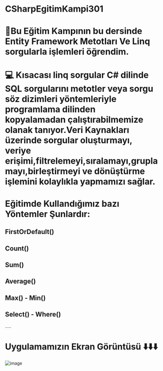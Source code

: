 # CSharpEgitimKampi301
# 📍Bu Eğitim Kampının bu dersinde Entity Framework Metotları Ve Linq sorgularla işlemleri öğrendim.
# 💻 Kısacası linq sorgular C# dilinde SQL sorgularını metotler veya sorgu söz dizimleri yöntemleriyle programlama dilinden kopyalamadan çalıştırabilmemize olanak tanıyor.Veri Kaynakları üzerinde sorgular oluşturmayı, veriye erişimi,filtrelemeyi,sıralamayı,gruplamayı,birleştirmeyi ve dönüştürme işlemini kolaylıkla yapmamızı sağlar.
# Eğitimde Kullandığımız bazı Yöntemler Şunlardır:
## FirstOrDefault()
## Count()
## Sum()
## Average()
## Max() - Min()
## Select() - Where() 
.....
# Uygulamamızın Ekran Görüntüsü ⬇️⬇️⬇️

![image](https://github.com/user-attachments/assets/740aaa21-5a78-4f6c-8153-e20d607c0967)
